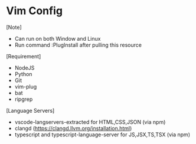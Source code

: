 # Vim Config 

[Note]
- Can run on both Window and Linux
- Run command :PlugInstall after pulling this resource

[Requirement]
- NodeJS
- Python
- Git
- vim-plug
- bat
- ripgrep

[Language Servers]
- vscode-langservers-extracted for HTML,CSS,JSON (via npm)
- clangd (https://clangd.llvm.org/installation.html)
- typescript and typescript-language-server for JS,JSX,TS,TSX (via npm)
